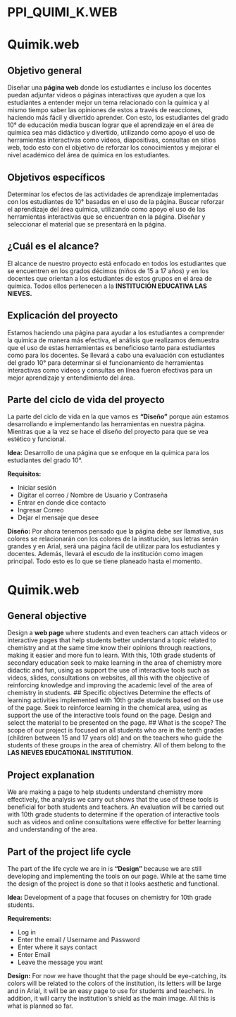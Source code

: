 # PPI_QUIMI_K.WEB
# Quimik.web
## Objetivo general
Diseñar una **página web** donde los estudiantes e incluso los docentes puedan adjuntar videos o páginas interactivas que ayuden a que los estudiantes a entender mejor un tema relacionado con la química y al mismo tiempo saber las opiniones de estos a través de reacciones, haciendo más fácil y divertido aprender. Con esto, los estudiantes del grado 10° de educación media buscan lograr que el aprendizaje en el área de química sea más didáctico y divertido, utilizando como apoyo el uso de herramientas interactivas como videos, diapositivas, consultas en sitios web, todo esto con el objetivo de reforzar los conocimientos y mejorar el nivel académico del área de química en los estudiantes.

## Objetivos específicos 
Determinar los efectos de las actividades de aprendizaje implementadas con los estudiantes de 10° basadas en el uso de la página. Buscar reforzar el aprendizaje del área química, utilizando como apoyo el uso de las herramientas interactivas que se encuentran en la página. Diseñar y seleccionar el material que se presentará en la página.

## ¿Cuál es el alcance? 
El alcance de nuestro proyecto está enfocado en todos los estudiantes que se encuentren en los grados décimos (niños de 15 a 17 años) y en los docentes que orientan a los estudiantes de estos grupos en el área de química. Todos ellos pertenecen a la **INSTITUCIÓN EDUCATIVA LAS NIEVES.**

## Explicación del proyecto 
Estamos haciendo una página para ayudar a los estudiantes a comprender la química de manera más efectiva, el análisis que realizamos demuestra que el uso de estas herramientas es beneficioso tanto para estudiantes como para los docentes. Se llevará a cabo una evaluación con estudiantes del grado 10° para determinar si el funcionamiento de herramientas interactivas como videos y consultas en línea fueron efectivas para un mejor aprendizaje y entendimiento del área.

## Parte del ciclo de vida del proyecto 
La parte del ciclo de vida en la que vamos es **“Diseño”** porque aún estamos desarrollando e implementando las herramientas en nuestra página. Mientras que a la vez se hace el diseño del proyecto para que se vea estético y funcional.

**Idea:** Desarrollo de una página que se enfoque en la química para los estudiantes del grado 10°.

**Requisitos:**

-   Iniciar sesión
-   Digitar el correo / Nombre de Usuario y Contraseña
-   Entrar en donde dice contacto
-   Ingresar Correo
 -   Dejar el mensaje que desee

**Diseño:** Por ahora tenemos pensado que la página debe ser llamativa, sus colores se relacionarán con los colores de la institución, sus letras serán grandes y en Arial, será una página fácil de utilizar para los estudiantes y docentes. Además, llevará el escudo de la institución como imagen principal. Todo esto es lo que se tiene planeado hasta el momento.




# Quimik.web 
## General objective
 Design a **web page** where students and even teachers can attach videos or interactive pages that help students better understand a topic related to chemistry and at the same time know their opinions through reactions, making it easier and more fun to learn. With this, 10th grade students of secondary education seek to make learning in the area of ​​chemistry more didactic and fun, using as support the use of interactive tools such as videos, slides, consultations on websites, all this with the objective of reinforcing knowledge and improving the academic level of the area of ​​chemistry in students. ## Specific objectives Determine the effects of learning activities implemented with 10th grade students based on the use of the page. Seek to reinforce learning in the chemical area, using as support the use of the interactive tools found on the page. Design and select the material to be presented on the page. ## What is the scope? The scope of our project is focused on all students who are in the tenth grades (children between 15 and 17 years old) and on the teachers who guide the students of these groups in the area of ​​chemistry. All of them belong to the **LAS NIEVES EDUCATIONAL INSTITUTION.**
## Project explanation 
We are making a page to help students understand chemistry more effectively, the analysis we carry out shows that the use of these tools is beneficial for both students and teachers. An evaluation will be carried out with 10th grade students to determine if the operation of interactive tools such as videos and online consultations were effective for better learning and understanding of the area.

## Part of the project life cycle 
The part of the life cycle we are in is **“Design”** because we are still developing and implementing the tools on our page. While at the same time the design of the project is done so that it looks aesthetic and functional.

**Idea:** Development of a page that focuses on chemistry for 10th grade students.

**Requirements:**

-   Log in
- Enter the email / Username and Password
- Enter where it says contact
- Enter Email
 - Leave the message you want

**Design:** For now we have thought that the page should be eye-catching, its colors will be related to the colors of the institution, its letters will be large and in Arial, it will be an easy page to use for students and teachers. In addition, it will carry the institution's shield as the main image. All this is what is planned so far.
